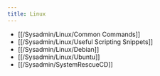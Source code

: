```yaml
---
title: Linux
---
```


* [[/Sysadmin/Linux/Common Commands]]
* [[/Sysadmin/Linux/Useful Scripting Snippets]]
* [[/Sysadmin/Linux/Debian]]
* [[/Sysadmin/Linux/Ubuntu]]
* [[/Sysadmin/SystemRescueCD]]
